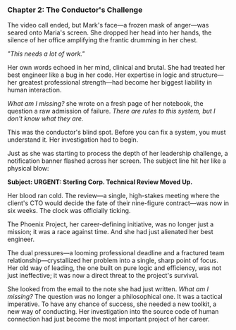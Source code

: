 ### **Chapter 2: The Conductor's Challenge**

The video call ended, but Mark's face—a frozen mask of anger—was seared onto Maria's screen. She dropped her head into her hands, the silence of her office amplifying the frantic drumming in her chest.

*"This needs a lot of work."*

Her own words echoed in her mind, clinical and brutal. She had treated her best engineer like a bug in her code. Her expertise in logic and structure—her greatest professional strength—had become her biggest liability in human interaction.

*What am I missing?* she wrote on a fresh page of her notebook, the question a raw admission of failure. *There are rules to this system, but I don't know what they are.*

This was the conductor's blind spot. Before you can fix a system, you must understand it. Her investigation had to begin.

Just as she was starting to process the depth of her leadership challenge, a notification banner flashed across her screen. The subject line hit her like a physical blow:

**Subject: URGENT: Sterling Corp. Technical Review Moved Up.**

Her blood ran cold. The review—a single, high-stakes meeting where the client's CTO would decide the fate of their nine-figure contract—was now in six weeks. The clock was officially ticking.

The Phoenix Project, her career-defining initiative, was no longer just a mission; it was a race against time. And she had just alienated her best engineer.

The dual pressures—a looming professional deadline and a fractured team relationship—crystallized her problem into a single, sharp point of focus. Her old way of leading, the one built on pure logic and efficiency, was not just ineffective; it was now a direct threat to the project's survival.

She looked from the email to the note she had just written. *What am I missing?* The question was no longer a philosophical one. It was a tactical imperative. To have any chance of success, she needed a new toolkit, a new way of conducting. Her investigation into the source code of human connection had just become the most important project of her career.
      